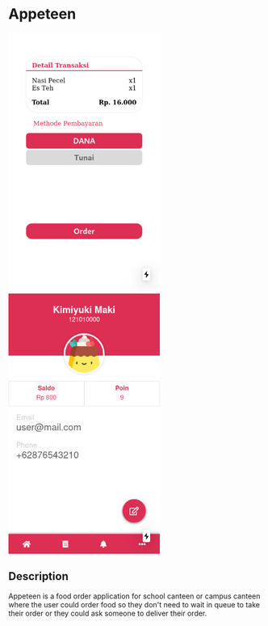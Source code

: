 # Appeteen

<img src="preview-1.png" width=300 style="margin-right:30px" />

<img src="preview-2.png" width=300 />

## Description

Appeteen is a food order application for school canteen or campus canteen where the user could order food so they don't need to wait in queue to take their order or they could ask someone to deliver their order.